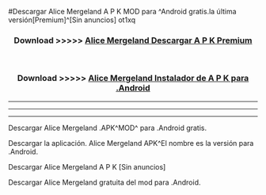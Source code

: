 #Descargar Alice Mergeland  A P K MOD para ^Android gratis.la última versión[Premium]^[Sin anuncios] ot1xq



<div align="center">
<h3>Download >>>>> <a href="https://es-web.web.app/?es= Alice Mergeland ">Alice Mergeland  Descargar A P K Premium</a></h3><br>

<h3>Download >>>>> <a href="https://es-web.web.app/?es= Alice Mergeland ">Alice Mergeland  Instalador de A P K para .Android</a></h3>
</div>


----------------------------------------------------------

----------------------------------------------------------

----------------------------------------------------------

Descargar Alice Mergeland  .APK^MOD^ para .Android gratis.

Descargar la aplicación. Alice Mergeland  APK^El nombre es la versión para .Android.

Descargar Alice Mergeland  A P K [Sin anuncios]

Descargar Alice Mergeland  gratuita del mod para .Android.